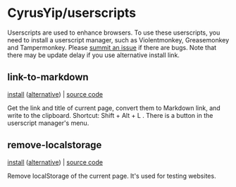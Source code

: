 # CyrusYip/userscripts

<!-- [中文文档](README.zh-CN.md) -->

Userscripts are used to enhance browsers. To use these userscripts, you need to install a userscript manager, such as Violentmonkey, Greasemonkey and Tampermonkey. Please [summit an issue](https://github.com/CyrusYip/userscripts/issues) if there are bugs. Note that there may be update delay if you use alternative install link.

## link-to-markdown

[install][install] ([alternative][alternative]) | [source code][source code]

[install]: https://github.com/CyrusYip/userscripts/raw/main/scripts/link-to-markdown.user.js
[alternative]: https://cdn.jsdelivr.net/gh/CyrusYip/userscripts@main/scripts/link-to-markdown.user.js
[source code]: scripts/link-to-markdown.user.js

Get the link and title of current page, convert them to Markdown link, and write to the clipboard. Shortcut: Shift + Alt + L . There is a button in the userscript manager's menu.

## remove-localstorage

[install](https://github.com/CyrusYip/userscripts/raw/main/scripts/remove-localstorage.user.js)
([alternative]( https://cdn.jsdelivr.net/gh/CyrusYip/userscripts@main/scripts/remove-localstorage.user.js))
|
[source code](scripts/remove-localstorage.user.js)

Remove localStorage of the current page. It's used for testing websites.